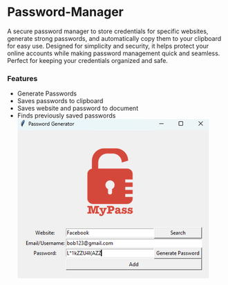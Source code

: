 # Password-Manager
A secure password manager to store credentials for specific websites, generate strong passwords, and automatically copy them to your clipboard for easy use. Designed for simplicity and security, it helps protect your online accounts while making password management quick and seamless. Perfect for keeping your credentials organized and safe.
### Features
- Generate Passwords
- Saves passwords to clipboard
- Saves website and password to document
- Finds previously saved passwords
![](https://github.com/EdgarQuinones/Password-Manager/blob/main/Images/UI.png)



